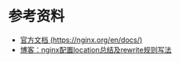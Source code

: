 # 参考资料

- [官方文档 (https://nginx.org/en/docs/)](https://nginx.org/en/docs/)
- [博客：nginx配置location总结及rewrite规则写法](http://seanlook.com/2015/05/17/nginx-location-rewrite/)


